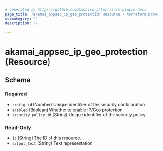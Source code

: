 ```yaml
---
# generated by https://github.com/hashicorp/terraform-plugin-docs
page_title: "akamai_appsec_ip_geo_protection Resource - terraform-provider-akamai"
subcategory: ""
description: |-
  
---
```


# akamai_appsec_ip_geo_protection (Resource)





<!-- schema generated by tfplugindocs -->
## Schema

### Required

- `config_id` (Number) Unique identifier of the security configuration
- `enabled` (Boolean) Whether to enable IP/Geo protection
- `security_policy_id` (String) Unique identifier of the security policy

### Read-Only

- `id` (String) The ID of this resource.
- `output_text` (String) Text representation
